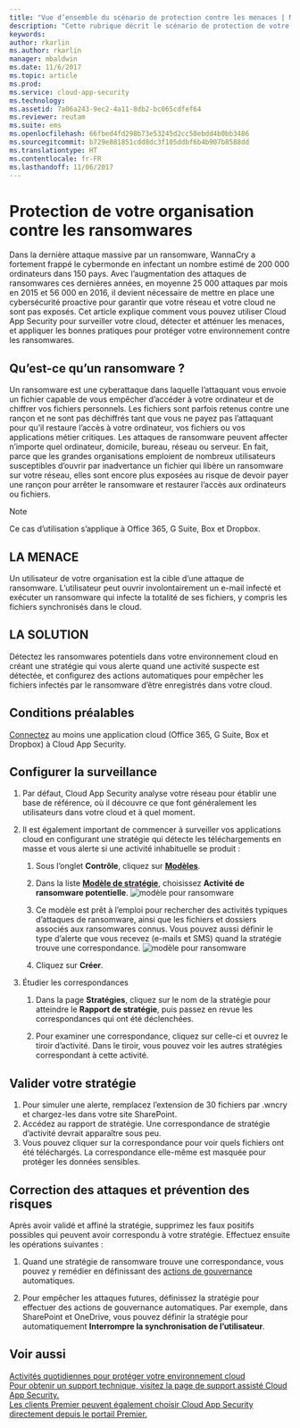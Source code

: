 ```yaml
---
title: "Vue d’ensemble du scénario de protection contre les menaces | Microsoft Docs"
description: "Cette rubrique décrit le scénario de protection de votre organisation contre les menaces présentes dans l’environnement cloud."
keywords: 
author: rkarlin
ms.author: rkarlin
manager: mbaldwin
ms.date: 11/6/2017
ms.topic: article
ms.prod: 
ms.service: cloud-app-security
ms.technology: 
ms.assetid: 7a06a243-9ec2-4a11-8db2-bc065cdfef64
ms.reviewer: reutam
ms.suite: ems
ms.openlocfilehash: 66fbed4fd298b73e53245d2cc50ebdd4b0bb3486
ms.sourcegitcommit: b729e881851cdd8dc3f105ddbf6b4b907b8588dd
ms.translationtype: HT
ms.contentlocale: fr-FR
ms.lasthandoff: 11/06/2017
---
```

# <a name="protecting-your-organization-from-ransomware"></a>Protection de votre organisation contre les ransomwares

Dans la dernière attaque massive par un ransomware, WannaCry a fortement frappé le cybermonde en infectant un nombre estimé de 200 000 ordinateurs dans 150 pays. Avec l’augmentation des attaques de ransomwares ces dernières années, en moyenne 25 000 attaques par mois en 2015 et 56 000 en 2016, il devient nécessaire de mettre en place une cybersécurité proactive pour garantir que votre réseau et votre cloud ne sont pas exposés. Cet article explique comment vous pouvez utiliser Cloud App Security pour surveiller votre cloud, détecter et atténuer les menaces, et appliquer les bonnes pratiques pour protéger votre environnement contre les ransomwares.

## <a name="what-is-ransomware"></a>Qu’est-ce qu’un ransomware ?
Un ransomware est une cyberattaque dans laquelle l’attaquant vous envoie un fichier capable de vous empêcher d’accéder à votre ordinateur et de chiffrer vos fichiers personnels. Les fichiers sont parfois retenus contre une rançon et ne sont pas déchiffrés tant que vous ne payez pas l’attaquant pour qu’il restaure l’accès à votre ordinateur, vos fichiers ou vos applications métier critiques. Les attaques de ransomware peuvent affecter n’importe quel ordinateur, domicile, bureau, réseau ou serveur. En fait, parce que les grandes organisations emploient de nombreux utilisateurs susceptibles d’ouvrir par inadvertance un fichier qui libère un ransomware sur votre réseau, elles sont encore plus exposées au risque de devoir payer une rançon pour arrêter le ransomware et restaurer l’accès aux ordinateurs ou fichiers.

>[!NOTE]
> Ce cas d’utilisation s’applique à Office 365, G Suite, Box et Dropbox.

## <a name="the-threat"></a>LA MENACE
Un utilisateur de votre organisation est la cible d’une attaque de ransomware. L’utilisateur peut ouvrir involontairement un e-mail infecté et exécuter un ransomware qui infecte la totalité de ses fichiers, y compris les fichiers synchronisés dans le cloud.

## <a name="the-solution"></a>LA SOLUTION
Détectez les ransomwares potentiels dans votre environnement cloud en créant une stratégie qui vous alerte quand une activité suspecte est détectée, et configurez des actions automatiques pour empêcher les fichiers infectés par le ransomware d’être enregistrés dans votre cloud.

## <a name="prerequisites"></a>Conditions préalables

[Connectez](enable-instant-visibility-protection-and-governance-actions-for-your-apps.md) au moins une application cloud (Office 365, G Suite, Box et Dropbox) à Cloud App Security.

## <a name="setting-up-monitoring"></a>Configurer la surveillance

1.  Par défaut, Cloud App Security analyse votre réseau pour établir une base de référence, où il découvre ce que font généralement les utilisateurs dans votre cloud et à quel moment. 

2. Il est également important de commencer à surveiller vos applications cloud en configurant une stratégie qui détecte les téléchargements en masse et vous alerte si une activité inhabituelle se produit :

    1. Sous l’onglet **Contrôle**, cliquez sur [**Modèles**](policy-template-reference.md). 
   
    2. Dans la liste [**Modèle de stratégie**](policy-template-reference.md), choisissez **Activité de ransomware potentielle**. 
       ![modèle pour ransomware](./media/ransomware-template.png)
    3. Ce modèle est prêt à l’emploi pour rechercher des activités typiques d’attaques de ransomware, ainsi que les fichiers et dossiers associés aux ransomwares connus. Vous pouvez aussi définir le type d’alerte que vous recevez (e-mails et SMS) quand la stratégie trouve une correspondance.
        ![modèle pour ransomware](./media/ransomware-template-fields.png)
    4. Cliquez sur **Créer**. 
   
     
2. Étudier les correspondances
    
    1. Dans la page **Stratégies**, cliquez sur le nom de la stratégie pour atteindre le **Rapport de stratégie**, puis passez en revue les correspondances qui ont été déclenchées.

    2. Pour examiner une correspondance, cliquez sur celle-ci et ouvrez le tiroir d’activité. Dans le tiroir, vous pouvez voir les autres stratégies correspondant à cette activité. 
     
## <a name="validating-your-policy"></a>Valider votre stratégie

1. Pour simuler une alerte, remplacez l’extension de 30 fichiers par .wncry et chargez-les dans votre site SharePoint.
3. Accédez au rapport de stratégie. Une correspondance de stratégie d’activité devrait apparaître sous peu. 
4. Vous pouvez cliquer sur la correspondance pour voir quels fichiers ont été téléchargés. La correspondance elle-même est masquée pour protéger les données sensibles. 

## <a name="remediating-attacks-and-preventing-risk"></a>Correction des attaques et prévention des risques

Après avoir validé et affiné la stratégie, supprimez les faux positifs possibles qui peuvent avoir correspondu à votre stratégie. Effectuez ensuite les opérations suivantes : 
1. Quand une stratégie de ransomware trouve une correspondance, vous pouvez y remédier en définissant des [actions de gouvernance](governance-actions.md) automatiques.

2. Pour empêcher les attaques futures, définissez la stratégie pour effectuer des actions de gouvernance automatiques. Par exemple, dans SharePoint et OneDrive, vous pouvez définir la stratégie pour automatiquement **Interrompre la synchronisation de l’utilisateur**.

 ## <a name="see-also"></a>Voir aussi  
[Activités quotidiennes pour protéger votre environnement cloud](daily-activities-to-protect-your-cloud-environment.md)   
[Pour obtenir un support technique, visitez la page de support assisté Cloud App Security.](http://support.microsoft.com/oas/default.aspx?prid=16031)   
[Les clients Premier peuvent également choisir Cloud App Security directement depuis le portail Premier.](https://premier.microsoft.com/)  
  
  